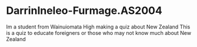 # DarrinIneleo-Furmage.AS2004
Im a student from Wainuiomata High making a quiz about New Zealand 
This is a quiz to educate foreigners or those who may not know much about New Zealand 
